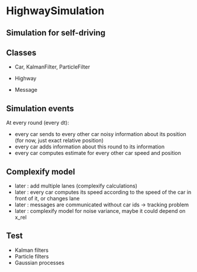 # HighwaySimulation

## Simulation for self-driving

## Classes
- Car, KalmanFilter, ParticleFilter

- Highway

- Message

## Simulation events

At every round (every dt):
- every car sends to every other car noisy information about its position (for now, just exact relative position)
- every car adds information about this round to its information
- every car computes estimate for every other car speed and position

## Complexify model
- later : add multiple lanes (complexify calculations)
- later : every car computes its speed according to the speed of the car in front of it, or changes lane
- later : messages are communicated without car ids -> tracking problem
- later : complexify model for noise variance, maybe it could depend on x_rel

## Test
- Kalman filters
- Particle filters
- Gaussian processes
